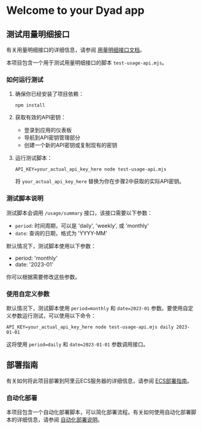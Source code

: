 # Welcome to your Dyad app

## 测试用量明细接口

有关用量明细接口的详细信息，请参阅 [用量明细接口文档](USAGE_DETAILS_API.md)。

本项目包含一个用于测试用量明细接口的脚本 `test-usage-api.mjs`。

### 如何运行测试

1. 确保你已经安装了项目依赖：
   ```
   npm install
   ```

2. 获取有效的API密钥：
   - 登录到应用的仪表板
   - 导航到API密钥管理部分
   - 创建一个新的API密钥或复制现有的密钥

3. 运行测试脚本：
   ```
   API_KEY=your_actual_api_key_here node test-usage-api.mjs
   ```

   将 `your_actual_api_key_here` 替换为你在步骤2中获取的实际API密钥。

### 测试脚本说明

测试脚本会调用 `/usage/summary` 接口，该接口需要以下参数：
- `period`: 时间周期，可以是 'daily', 'weekly', 或 'monthly'
- `date`: 查询的日期，格式为 'YYYY-MM'

默认情况下，测试脚本使用以下参数：
- period: 'monthly'
- date: '2023-01'

你可以根据需要修改这些参数。

### 使用自定义参数

默认情况下，测试脚本使用 `period=monthly` 和 `date=2023-01` 参数。要使用自定义参数运行测试，可以使用以下命令：
```
API_KEY=your_actual_api_key_here node test-usage-api.mjs daily 2023-01-01
```

这将使用 `period=daily` 和 `date=2023-01-01` 参数调用接口。

## 部署指南

有关如何将此项目部署到阿里云ECS服务器的详细信息，请参阅 [ECS部署指南](DEPLOYMENT_ECS.md)。

### 自动化部署

本项目包含一个自动化部署脚本，可以简化部署流程。有关如何使用自动化部署脚本的详细信息，请参阅 [自动化部署说明](DEPLOYMENT_AUTOMATION.md)。
